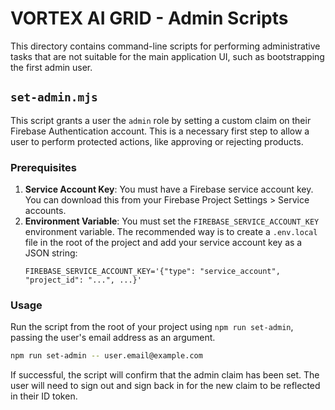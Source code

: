 # VORTEX AI GRID - Admin Scripts

This directory contains command-line scripts for performing administrative tasks that are not suitable for the main application UI, such as bootstrapping the first admin user.

## `set-admin.mjs`

This script grants a user the `admin` role by setting a custom claim on their Firebase Authentication account. This is a necessary first step to allow a user to perform protected actions, like approving or rejecting products.

### Prerequisites

1.  **Service Account Key**: You must have a Firebase service account key. You can download this from your Firebase Project Settings > Service accounts.
2.  **Environment Variable**: You must set the `FIREBASE_SERVICE_ACCOUNT_KEY` environment variable. The recommended way is to create a `.env.local` file in the root of the project and add your service account key as a JSON string:
    ```
    FIREBASE_SERVICE_ACCOUNT_KEY='{"type": "service_account", "project_id": "...", ...}'
    ```

### Usage

Run the script from the root of your project using `npm run set-admin`, passing the user's email address as an argument.

```bash
npm run set-admin -- user.email@example.com
```

If successful, the script will confirm that the admin claim has been set. The user will need to sign out and sign back in for the new claim to be reflected in their ID token.

